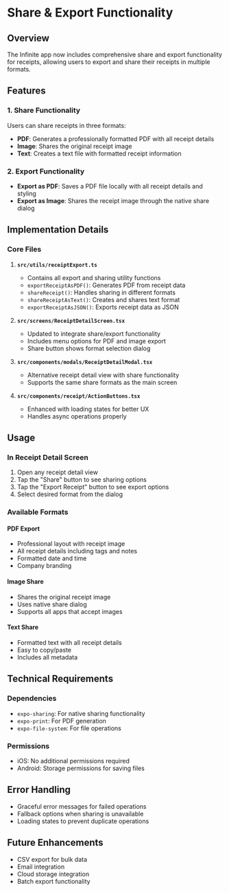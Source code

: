 # Share & Export Functionality

## Overview
The Infinite app now includes comprehensive share and export functionality for receipts, allowing users to export and share their receipts in multiple formats.

## Features

### 1. Share Functionality
Users can share receipts in three formats:
- **PDF**: Generates a professionally formatted PDF with all receipt details
- **Image**: Shares the original receipt image
- **Text**: Creates a text file with formatted receipt information

### 2. Export Functionality  
- **Export as PDF**: Saves a PDF file locally with all receipt details and styling
- **Export as Image**: Shares the receipt image through the native share dialog

## Implementation Details

### Core Files

1. **`src/utils/receiptExport.ts`**
   - Contains all export and sharing utility functions
   - `exportReceiptAsPDF()`: Generates PDF from receipt data
   - `shareReceipt()`: Handles sharing in different formats
   - `shareReceiptAsText()`: Creates and shares text format
   - `exportReceiptAsJSON()`: Exports receipt data as JSON

2. **`src/screens/ReceiptDetailScreen.tsx`**
   - Updated to integrate share/export functionality
   - Includes menu options for PDF and image export
   - Share button shows format selection dialog

3. **`src/components/modals/ReceiptDetailModal.tsx`**
   - Alternative receipt detail view with share functionality
   - Supports the same share formats as the main screen

4. **`src/components/receipt/ActionButtons.tsx`**
   - Enhanced with loading states for better UX
   - Handles async operations properly

## Usage

### In Receipt Detail Screen
1. Open any receipt detail view
2. Tap the "Share" button to see sharing options
3. Tap the "Export Receipt" button to see export options
4. Select desired format from the dialog

### Available Formats

#### PDF Export
- Professional layout with receipt image
- All receipt details including tags and notes
- Formatted date and time
- Company branding

#### Image Share
- Shares the original receipt image
- Uses native share dialog
- Supports all apps that accept images

#### Text Share
- Formatted text with all receipt details
- Easy to copy/paste
- Includes all metadata

## Technical Requirements

### Dependencies
- `expo-sharing`: For native sharing functionality
- `expo-print`: For PDF generation
- `expo-file-system`: For file operations

### Permissions
- iOS: No additional permissions required
- Android: Storage permissions for saving files

## Error Handling
- Graceful error messages for failed operations
- Fallback options when sharing is unavailable
- Loading states to prevent duplicate operations

## Future Enhancements
- CSV export for bulk data
- Email integration
- Cloud storage integration
- Batch export functionality